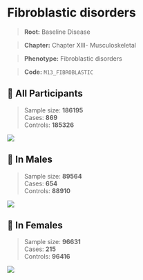 # Fibroblastic disorders

> **Root:** Baseline Disease  

> **Chapter:** Chapter XIII- Musculoskeletal  

> **Phenotype:** Fibroblastic disorders  

> **Code:** `M13_FIBROBLASTIC`

## 🧪 All Participants  
> Sample size: **186195**  
> Cases: **869**  
> Controls: **185326**
<img src="/Disease/Figures/ALL/Baseline/M13_FIBROBLASTIC.png"/>
<CsvTable src="/public/Disease/Data/ALL/Baseline/LG_M13_FIBROBLASTIC.csv" label="🔍 View full results" />

## 👨 In Males  
> Sample size: **89564**  
> Cases: **654**  
> Controls: **88910**
<img src="/Disease/Figures/Male/Baseline/M13_FIBROBLASTIC.png"/>
<CsvTable src="/public/Disease/Data/Male/Baseline/LG_M13_FIBROBLASTIC.csv" label="🔍 View full results" />

## 👩 In Females  
> Sample size: **96631**  
> Cases: **215**  
> Controls: **96416**
<img src="/Disease/Figures/Female/Baseline/M13_FIBROBLASTIC.png"/>
<CsvTable src="/public/Disease/Data/Female/Baseline/LG_M13_FIBROBLASTIC.csv" label="🔍 View full results" />
